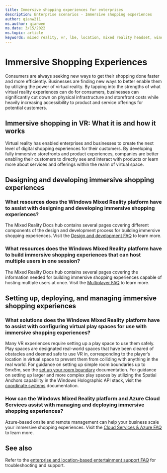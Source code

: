 ```yaml
---
title: Immersive shopping experiences for enterprises
description: Enterprise scenarios - Immersive shopping experiences
author: qianw211
ms.author: qianwen
ms.date: 3/15/2022
ms.topic: article
keywords: mixed reality, vr, lbe, location, mixed reality headset, windows mixed reality headset, virtual reality headset, hardware, HoloLens, multiplayer, cloud services, azure, prototyping, manufacturing
---
```


# Immersive Shopping Experiences

Consumers are always seeking new ways to get their shopping done faster and more efficiently. Businesses are finding new ways to better enable them by utilizing the power of virtual reality. By tapping into the strengths of what virtual reality experiences can do for consumers, businesses can significantly cut down on physical infrastructure and storefront costs while heavily increasing accessibility to product and service offerings for potential customers.
 
## Immersive shopping in VR: What it is and how it works

Virtual reality has enabled enterprises and businesses to create the next level of digital shopping experiences for their customers. By developing fully immersive storefronts and product experiences, companies are better enabling their customers to directly see and interact with products or learn more about services and offerings within the realm of virtual space.
 
## Designing and developing immersive shopping experiences

### What resources does the Windows Mixed Reality platform have to assist with designing and developing immersive shopping experiences? 

The Mixed Reality Docs hub contains several pages covering different components of the design and development process for building immersive shopping experiences. Visit the [Design and development FAQ](enterprise-lbe-faq.md#design-and-development-faq) to learn more.
 
### What resources does the Windows Mixed Reality platform have to build immersive shopping experiences that can host multiple users in one session? 

The Mixed Reality Docs hub contains several pages covering the information needed for building immersive shopping experiences capable of hosting multiple users at once. Visit the [Multiplayer FAQ](enterprise-lbe-faq.md#multiplayer-faq) to learn more.

## Setting up, deploying, and managing immersive shopping experiences

### What solutions does the Windows Mixed Reality platform have to assist with configuring virtual play spaces for use with immersive shopping experiences?

Many VR experiences require setting up a play space to use them safely. Play spaces are designated real-world spaces that have been cleared of obstacles and deemed safe to use VR in, corresponding to the player’s location in virtual space to prevent them from colliding with anything in the real world. For guidance on setting up simple room boundaries up to 5mx5m, see the [set up your room boundary](set-up-windows-mixed-reality.md#set-up-your-room-boundary) documentation. For guidance on setting up larger and more complex play spaces by utilizing the Spatial Anchors capability in the Windows Holographic API stack, visit the [coordinate systems](/windows/mixed-reality/design/coordinate-systems) documentation.
 
### How can the Windows Mixed Reality platform and Azure Cloud Services assist with managing and deploying immersive shopping experiences? 

Azure-based onsite and remote management can help your business scale your immersive shopping experiences. Visit the [Cloud Services & Azure FAQ](enterprise-lbe-faq.md#cloud-services--azure-faq) to learn more.

## See also

Refer to the [enterprise and location-based entertainment support FAQ](enterprise-lbe-faq.md) for troubleshooting and support.